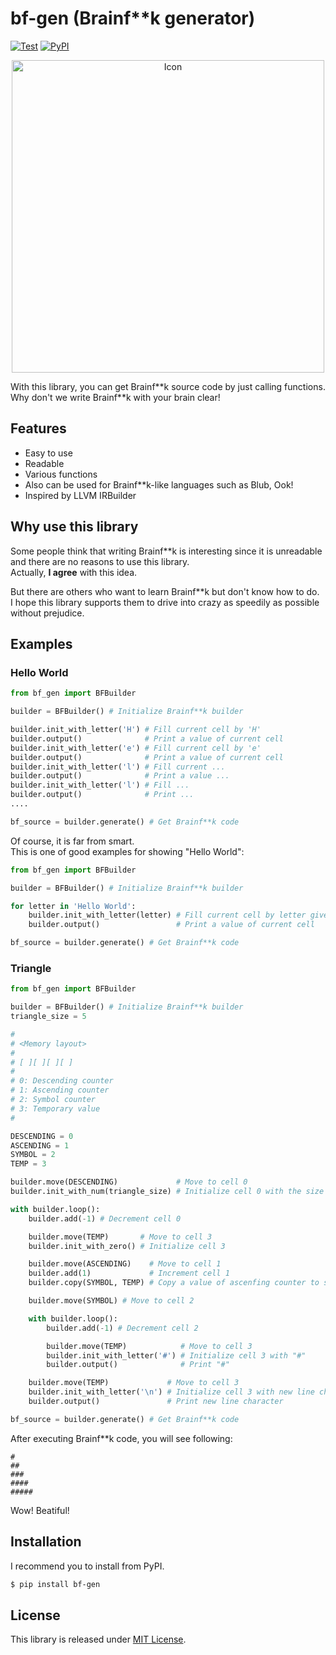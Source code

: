 # bf-gen (Brainf\*\*k generator)

[![Test](https://github.com/capra314cabra/bf-gen/workflows/Test/badge.svg)](https://github.com/capra314cabra/bf-gen)
[![PyPI](https://img.shields.io/pypi/v/bf-gen)](https://pypi.org/project/bf-gen/)

<p align="center">
    <img width="500px" src="https://raw.githubusercontent.com/capra314cabra/bf-gen/master/img/bf-gen-icon.png" alt="Icon" title="bf-gen icon">
</p>

With this library, you can get Brainf\*\*k source code by just calling functions.  
Why don't we write Brainf**k with your brain clear!

## Features

- Easy to use
- Readable
- Various functions
- Also can be used for Brainf**k-like languages such as Blub, Ook!
- Inspired by LLVM IRBuilder

## Why use this library

Some people think that writing Brainf**k is interesting since it is unreadable and there are no reasons to use this library.  
Actually, **I agree** with this idea.

But there are others who want to learn Brainf**k but don't know how to do.  
I hope this library supports them to drive into crazy as speedily as possible without prejudice.

## Examples

### Hello World

``` python
from bf_gen import BFBuilder

builder = BFBuilder() # Initialize Brainf**k builder

builder.init_with_letter('H') # Fill current cell by 'H'
builder.output()              # Print a value of current cell
builder.init_with_letter('e') # Fill current cell by 'e'
builder.output()              # Print a value of current cell
builder.init_with_letter('l') # Fill current ...
builder.output()              # Print a value ...
builder.init_with_letter('l') # Fill ...
builder.output()              # Print ...
....

bf_source = builder.generate() # Get Brainf**k code
```

Of course, it is far from smart.  
This is one of good examples for showing "Hello World":

``` python
from bf_gen import BFBuilder

builder = BFBuilder() # Initialize Brainf**k builder

for letter in 'Hello World':
    builder.init_with_letter(letter) # Fill current cell by letter given
    builder.output()                 # Print a value of current cell

bf_source = builder.generate() # Get Brainf**k code
```

### Triangle

``` python
from bf_gen import BFBuilder

builder = BFBuilder() # Initialize Brainf**k builder
triangle_size = 5

#
# <Memory layout>
#
# [ ][ ][ ][ ]
#
# 0: Descending counter
# 1: Ascending counter
# 2: Symbol counter
# 3: Temporary value
#

DESCENDING = 0
ASCENDING = 1
SYMBOL = 2
TEMP = 3

builder.move(DESCENDING)             # Move to cell 0
builder.init_with_num(triangle_size) # Initialize cell 0 with the size of triangle

with builder.loop():
    builder.add(-1) # Decrement cell 0

    builder.move(TEMP)       # Move to cell 3
    builder.init_with_zero() # Initialize cell 3

    builder.move(ASCENDING)    # Move to cell 1
    builder.add(1)             # Increment cell 1
    builder.copy(SYMBOL, TEMP) # Copy a value of ascenfing counter to symbol counter

    builder.move(SYMBOL) # Move to cell 2

    with builder.loop():
        builder.add(-1) # Decrement cell 2

        builder.move(TEMP)            # Move to cell 3
        builder.init_with_letter('#') # Initialize cell 3 with "#"
        builder.output()              # Print "#"

    builder.move(TEMP)             # Move to cell 3
    builder.init_with_letter('\n') # Initialize cell 3 with new line character
    builder.output()               # Print new line character

bf_source = builder.generate() # Get Brainf**k code
```

After executing Brainf**k code, you will see following:

```
#
##
###
####
#####

```

Wow! Beatiful!

## Installation

I recommend you to install from PyPI.

```bash
$ pip install bf-gen
```

## License

This library is released under [MIT License](https://github.com/capra314cabra/bf-gen/blob/master/LICENSE).
